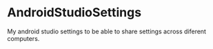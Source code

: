 AndroidStudioSettings
=====================

My android studio settings to be able to share settings across diferent computers.
